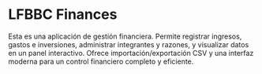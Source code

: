 # LFBBC Finances

Esta es una aplicación de gestión financiera. Permite registrar ingresos, gastos e inversiones, administrar integrantes y razones, y visualizar datos en un panel interactivo. Ofrece importación/exportación CSV y una interfaz moderna para un control financiero completo y eficiente.


